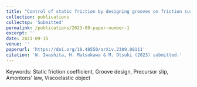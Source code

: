 ```yaml
---
title: "Control of static friction by designing grooves on friction surface"
collection: publications
collectsp: 'Submitted'
permalink: /publications/2023-09-paper-number-1
excerpt: ''
date: 2023-09-15
venue: ''
paperurl: 'https://doi.org/10.48550/arXiv.2309.08111'
citation: 'W. Iwashita, H. Matsukawa & M. Otsuki (2023) submitted.'
---
```


Keywords: Static friction coefficient, Groove design, Precursor slip, Amontons' law, Viscoelastic object
